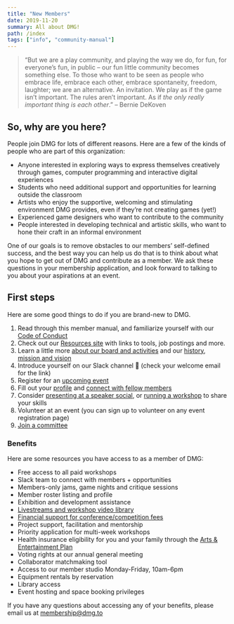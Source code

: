 ```yaml
---
title: "New Members"
date: 2019-11-20
summary: All about DMG!
path: /index
tags: ["info", "community-manual"]
---
```


> “But we are a play community, and playing the way we do, for fun, for everyone’s fun, in public – our fun little community becomes something else. To those who want to be seen as people who embrace life, embrace each other, embrace spontaneity, freedom, laughter; we are an alternative. An invitation. We play as if the game isn’t important. The rules aren’t important. As if _the only really important thing is each other_.” – Bernie DeKoven

## So, why are you here?

People join DMG for lots of different reasons. Here are a few of the kinds of people who are part of this organization:

- Anyone interested in exploring ways to express themselves creatively through games, computer programming and interactive digital experiences
- Students who need additional support and opportunities for learning outside the classroom
- Artists who enjoy the supportive, welcoming and stimulating environment DMG provides, even if they’re not creating games \(yet!\)
- Experienced game designers who want to contribute to the community
- People interested in developing technical and artistic skills, who want to hone their craft in an informal environment

One of our goals is to remove obstacles to our members’ self-defined success, and the best way you can help us do that is to think about what you hope to get out of DMG and contribute as a member. We ask these questions in your membership application, and look forward to talking to you about your aspirations at an event.

## First steps

Here are some good things to do if you are brand-new to DMG.

1. Read through this member manual, and familiarize yourself with our [Code of Conduct](https://manual.dmg.to/code-of-conduct)
2. Check out our [Resources site](https://resources.dmg.to) with links to tools, job postings and more.
3. Learn a little more [about our board and activities](https://dmg.to/about) and our [history, mission and vision](/manual/about-dmg/)
4. Introduce yourself on our Slack channel 👋 (check your welcome email for the link)
5. Register for an [upcoming event](https://dmg.to/events)
6. Fill out your [profile](https://dmg.to/members/profile/edit) and [connect with fellow members](https://dmg.to/members/social)
7. Consider [presenting at a speaker social](/manual/how-to-present-at-a-social/), or [running a workshop](https://dmg.to/applications/workshop-proposal) to share your skills
8. Volunteer at an event (you can sign up to volunteer on any event registration page)
9. [Join a committee](/tag/committees/)

### Benefits

Here are some resources you have access to as a member of DMG:

- Free access to all paid workshops
- Slack team to connect with members + opportunities
- Members-only jams, game nights and critique sessions
- Member roster listing and profile
- Exhibition and development assistance
- [Livestreams and workshop video library](https://dmg.to/members/bulletin)
- [Financial support for conference/competition fees](/manual/festival-fee-policy/)
- Project support, facilitation and mentorship
- Priority application for multi-week workshops
- Health insurance eligibility for you and your family through the [Arts & Entertainment Plan](https://www.aeplan.ca/guest)
- Voting rights at our annual general meeting
- Collaborator matchmaking tool
- Access to our member studio Monday-Friday, 10am-6pm
- Equipment rentals by reservation
- Library access
- Event hosting and space booking privileges

If you have any questions about accessing any of your benefits, please email us at [membership@dmg.to](mailto:membership@dmg.to)
